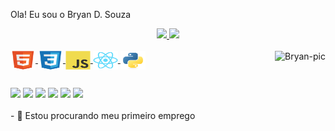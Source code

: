 Ola! Eu sou o Bryan D. Souza

<div align="center">
  <a href="https://github.com/BryanDSouza777">
  <img height="160em" src="https://github-readme-stats.vercel.app/api?username=BryanDSouza777&show_icons=true&theme=tokyonight&include_all_commits=true&count_private=true"/>
  <img height="160em" src="https://github-readme-stats.vercel.app/api/top-langs/?username=BryanDSouza777&layout=compact&langs_count=7&theme=tokyonight"/>
</div>
<div style="display: inline_block"><br>
  <img align="center" alt="Bryan-HTML" height="30" width="40" src="https://raw.githubusercontent.com/devicons/devicon/master/icons/html5/html5-original.svg">
  <img align="center" alt="Bryan-CSS" height="30" width="40" src="https://raw.githubusercontent.com/devicons/devicon/master/icons/css3/css3-original.svg">
  <img align="center" alt="Bryan-JS" height="30" width="40" src="https://raw.githubusercontent.com/devicons/devicon/master/icons/javascript/javascript-original.svg">
  <img align="center" alt="Bryan-React" height="30" width="40" src="https://raw.githubusercontent.com/devicons/devicon/master/icons/react/react-original.svg">
  <img align="center" alt="Bryan-Python" height="30" width="40" src="https://raw.githubusercontent.com/devicons/devicon/master/icons/python/python-original.svg">
  <img align="right" alt="Bryan-pic" height="150" src="https://lh3.googleusercontent.com/pw/AIL4fc9xCL8jkb9-29KztD-p7jjZjMznbzcIGxe7Pl42OoaB4qIMflcRrw4_OF9fyhFGPvviP3dXXVJrCYc178vPIUgEyVYm5UT9RYJ3sdtEtnNnEDq6gUkZyQs4Ab9KpZ3zwyJVwajLOEU0TB44ZxuJFoPGnjzW_4XOXSg4HJgtJMdnhzcN9f0s5fGWw8sIwfqfNnTNQ261sECAlyeecHWSw2GRuDmv2oKb3LeYhztkf0OUdsLbVhng1fd7lxoyFBLIU4-EujIHRVdx2G99QrjH03oG1CJ2v9cd6HjR8OHoZqb77SWVqX1lTEEvZl7yl95SNgp3yPccR0Kxad54A4BOVReZPt492For_5ScgdKkyduZvn1_3cORyk7QAoRKaz6MBrXBCx3q30N6ifHtdlIkfrcXspN8Mp4vQxhnzJX4nkFGf1AoGGxCJcRueDkW0v2464IL4G98sdQPByVfI3bW3XAbzoepyMyWoAL2rHIEtqn0M_Kv9rJ51HSW5N0FoRAwpRtoQfkMWwMPY6bNj8UD0W1FJhV8IpHJCRe9GM3vKWCJPyVn4NDGhpzsIqh5BCOD-TT5yHSMPsbZIkkhSNlRAKKqziFkzAHjY9H0YMsRt1iCwoFa986Xj5bjMG9ox3NBIo3DlzQmHVDgVYxm5vEcAVy-OtsuufD4Lbn9Ay9or0K-JEPXPoLQfW5EUF6BfPjZEzbInYi6Mk_ms7JR6z-OQHb8hofmNkESSFi3pY1yiUy0Yf5SVvkfYtE-tzfUiKt-NW_EpBRa4KDLa0JZrvVKh5g46FYpzDVJSvBoUiYGOjPQ1Liw7TyOpriYO6gm013iq5uWF348MjOvn8KAVzswPW4CBdGPquVSvKIeuIcjrahMGnkotca9LfTdvq9kR19RK9wVmATTpTUSsE8soMKgSxY6gpmS6wp7o-lk_cp22HlhdFQst_18VxTTxYWjkHENXsN7PcjZPfJW2wJueAWaJDXNEMEkOji6ZYGCzcSuWwOoHrwdWnG_5aCI0MkvYxvm=w665-h665-s-no?authuser=1">
</div>
    
  ##
 
<div> 
  <a href="https://www.youtube.com/channel/UCvnTHF5GZUsdnijpncr1ArQ" target="_blank"><img src="https://img.shields.io/badge/YouTube-FF0000?style=for-the-badge&logo=youtube&logoColor=white" target="_blank"></a>
  <a href="https://www.instagram.com/souza_bryan" target="_blank"><img src="https://img.shields.io/badge/-Instagram-%23E4405F?style=for-the-badge&logo=instagram&logoColor=white" target="_blank"></a>
 	<a href="https://www.twitch.tv/enmadsouza" target="_blank"><img src="https://img.shields.io/badge/Twitch-9146FF?style=for-the-badge&logo=twitch&logoColor=white" target="_blank"></a>
 <a href="https://discord.gg/5FU7gPU9FA" target="_blank"><img src="https://img.shields.io/badge/Discord-7289DA?style=for-the-badge&logo=discord&logoColor=white" target="_blank"></a> 
  <a href = "mailto:bryandsouzacontato@gmail.com"><img src="https://img.shields.io/badge/-Gmail-%23333?style=for-the-badge&logo=gmail&logoColor=white" target="_blank"></a>
  <a href="https://www.linkedin.com/in/bryan-de-alcantara-de-souza-1a4788209/" target="_blank"><img src="https://img.shields.io/badge/-LinkedIn-%230077B5?style=for-the-badge&logo=linkedin&logoColor=white" target="_blank"></a> 
 
</div>
<br>
- 🔭 Estou procurando meu primeiro emprego<br>
